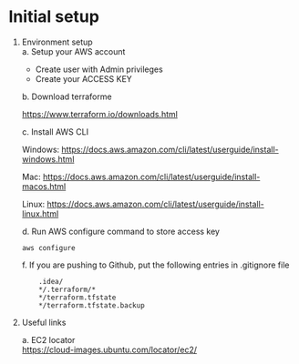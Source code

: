# Initial setup

1. Environment setup  
   a. Setup your AWS account
  
     - Create user with Admin privileges
     - Create your ACCESS KEY

   b. Download terraforme

      https://www.terraform.io/downloads.html

   c. Install AWS CLI 
   
      Windows:
        https://docs.aws.amazon.com/cli/latest/userguide/install-windows.html
        
      Mac:
        https://docs.aws.amazon.com/cli/latest/userguide/install-macos.html  
       
      Linux:
        https://docs.aws.amazon.com/cli/latest/userguide/install-linux.html  

   d. Run AWS configure command to store access key

     ```shell script
     aws configure
     ```

   f. If you are pushing to Github, put the following entries in .gitignore file
   
   ```shell script
       .idea/
       */.terraform/*
       */terraform.tfstate
       */terraform.tfstate.backup
   ```

2. Useful links

   a. EC2 locator  
      https://cloud-images.ubuntu.com/locator/ec2/



